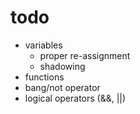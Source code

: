 # todo

- variables
    - proper re-assignment
    - shadowing
- functions
- bang/not operator
- logical operators (&&, ||)
